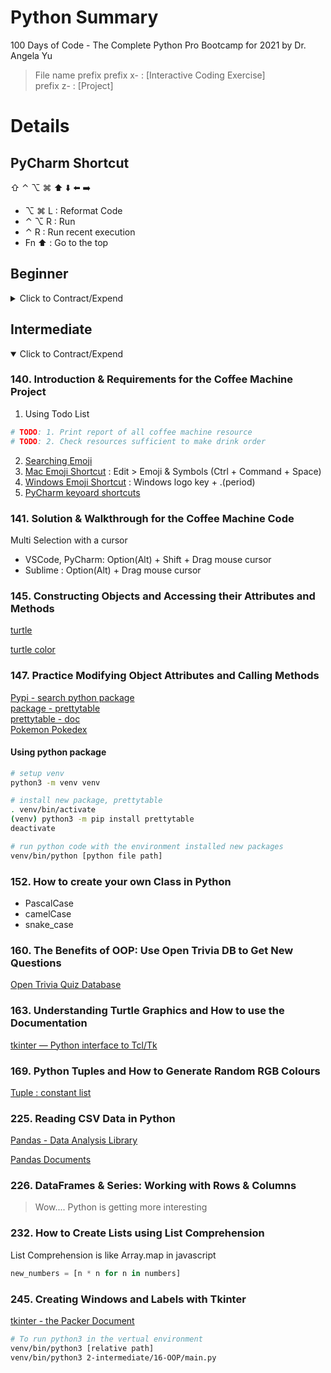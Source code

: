 # Python Summary

100 Days of Code - The Complete Python Pro Bootcamp for 2021 by Dr. Angela Yu

> File name prefix
> prefix x- : [Interactive Coding Exercise] \
> prefix z- : [Project]

# Details

## PyCharm Shortcut

⇧ ⌃ ⌥ ⌘ ⬆️ ⬇️ ⬅️ ➡️

- ⌥ ⌘ L : Reformat Code
- ⌃ ⌥ R : Run
- ⌃ R : Run recent execution
- Fn ⬆️ : Go to the top

## Beginner

<details>
  <summary>Click to Contract/Expend</summary>

### 17. Python Primitive Data Types

Python ignores underscore in Integer

```py
print(123_456_789)
# 123456789
```

### 18. Type Error, Type Checking and Type Conversion

Python is stricly checking types

```py
print("Your age is " + 20)
# TypeError: can only concatenate str (not "int") to str
```

### 20. Mathematical Operations in Python

```py
print(2 ** 3)
# 8
# This built-in exponent oprator ** is one of the reasons
# python is loved by data scientist and mathematicians
```

### 22. Number Manipulation and F Strings in Python

f-string

```py
score = 0
height = 1.8
isWinning = True
# this is pain in the axx
print("your score is " + str(score) + ", your height is " + str(height) + "your are winning is " + str(isWinning))

# f-String : formatted string literals
print(f"your score is {score}, your height is {height}, your are winning is {isWinning}")
```

### 24. Day 2 Project: Tip Calculator

```py
# 4 different ways to format to two decimal points
pi = 3.14159
print("%.2f" % pi)
print("%.2f" % round(pi, 2))
print("{:.2f}".format(pi))
print("{:.2f}".format(round(pi, 2)))
```

### 28. [Interactive Coding Exercise] Odd or Even? Introducing the Modulo

% : Mmodulo Oprator (Rest)

### 31. [Interactive Coding Exercise] Leap Year

Try to write flow chart first before implements

### 32. Multiple If Statements in Succession

Indentation in python is very important

### 36. Day 3 Project: Treasure Island

[ASCII ART](https://ascii.co.uk/art)

```py
# 3 single quotes
print('''
            __  __
           / _|/ _|
  ___ ___ | |_| |_ ___  ___
 / __/ _ \|  _|  _/ _ \/ _ \\
| (_| (_) | | | ||  __/  __/
 \___\___/|_| |_| \___|\___|
''')
```

### 39. Random Module

[Mersenne Twister](https://en.wikipedia.org/wiki/Mersenne_Twister)

[Pseudorandom number generators](https://www.khanacademy.org/computing/computer-science/cryptography/crypt/v/random-vs-pseudorandom-number-generators)

[AskPython Random Module](https://www.askpython.com/python-modules/python-random-module-generate-random-numbers-sequences)

### 47. Day 5 Goals: what we will make by the end of the day

[Check if you account hacked](https://haveibeenpwned.com/)

### 59. Indentation in Python

[Python Style Guide](https://www.python.org/dev/peps/pep-0008/#indentation)

### 118. Introducing the Final Project: The Number Guessing Game

[My Own ASCII Text](http://patorjk.com/software/taag/#p=display&f=Graffiti&t=Type%20Something%20)

[Python Tutor : Online Python Debugging Tool](http://pythontutor.com/)

</details>

## Intermediate

<details open>
  <summary>Click to Contract/Expend</summary>

### 140. Introduction & Requirements for the Coffee Machine Project

1. Using Todo List

```py
# TODO: 1. Print report of all coffee machine resource
# TODO: 2. Check resources sufficient to make drink order
```

2. [Searching Emoji](https://emojipedia.org/)
3. [Mac Emoji Shortcut](https://support.apple.com/en-gb/guide/mac-help/mchlp1560/mac) : Edit > Emoji & Symbols (Ctrl + Command + Space)
4. [Windows Emoji Shortcut](https://support.microsoft.com/en-gb/windows/windows-10-keyboard-tips-and-tricks-588e0b72-0fff-6d3f-aeee-6e5116097942) : Windows logo key + .(period)
5. [PyCharm keyoard shortcuts](https://www.jetbrains.com/help/pycharm/mastering-keyboard-shortcuts.html)

### 141. Solution & Walkthrough for the Coffee Machine Code

Multi Selection with a cursor

- VSCode, PyCharm: Option(Alt) + Shift + Drag mouse cursor
- Sublime : Option(Alt) + Drag mouse cursor

### 145. Constructing Objects and Accessing their Attributes and Methods

[turtle](https://docs.python.org/3/library/turtle.html)

[turtle color](https://cs111.wellesley.edu/labs/lab01/colors)

### 147. Practice Modifying Object Attributes and Calling Methods

[Pypi - search python package](https://pypi.org/)\
[package - prettytable](https://pypi.org/project/prettytable/)\
[prettytable - doc](https://code.google.com/archive/p/prettytable/wikis/Tutorial.wiki)\
[Pokemon Pokedex](https://pokemondb.net/pokedex/game/x-y)

#### Using python package

```sh
# setup venv
python3 -m venv venv

# install new package, prettytable
. venv/bin/activate
(venv) python3 -m pip install prettytable
deactivate

# run python code with the environment installed new packages
venv/bin/python [python file path]
```

### 152. How to create your own Class in Python

- PascalCase
- camelCase
- snake_case

### 160. The Benefits of OOP: Use Open Trivia DB to Get New Questions

[Open Trivia Quiz Database](https://opentdb.com/)

### 163. Understanding Turtle Graphics and How to use the Documentation

[tkinter — Python interface to Tcl/Tk](https://docs.python.org/3/library/tkinter.html#module-tkinter)

### 169. Python Tuples and How to Generate Random RGB Colours

[Tuple : constant list](https://docs.python.org/3/tutorial/datastructures.html#tuples-and-sequences)

### 225. Reading CSV Data in Python

[Pandas - Data Analysis Library](https://pandas.pydata.org/)

[Pandas Documents](https://pandas.pydata.org/docs/index.html)

### 226. DataFrames & Series: Working with Rows & Columns

> Wow.... Python is getting more interesting

### 232. How to Create Lists using List Comprehension

List Comprehension is like Array.map in javascript

```py
new_numbers = [n * n for n in numbers]
```

### 245. Creating Windows and Labels with Tkinter

[tkinter - the Packer Document](https://docs.python.org/3/library/tkinter.html#the-packer)

</details>

```sh
# To run python3 in the vertual environment
venv/bin/python3 [relative path]
venv/bin/python3 2-intermediate/16-OOP/main.py
```
